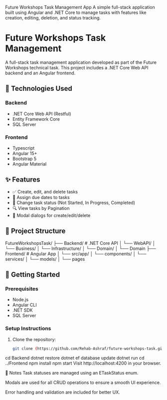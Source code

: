 Future Workshops Task Management App A simple full-stack application built using Angular and .NET Core to manage tasks with features like creation, editing, deletion, and status tracking.

# Future Workshops Task Management

A full-stack task management application developed as part of the Future Workshops technical task. This project includes a .NET Core Web API backend and an Angular frontend.

## 🔧 Technologies Used

### Backend
- .NET Core Web API (Restful)
- Entity Framework Core
- SQL Server

### Frontend
- Typescript
- Angular 15+
- Bootstrap 5
- Angular Material

## ✨ Features

- ✅ Create, edit, and delete tasks
- 📅 Assign due dates to tasks
- 🔄 Change task status (Not Started, In Progress, Completed)
- 🔍 View tasks by Pagination
- 💬 Modal dialogs for create/edit/delete

## 📁 Project Structure

FutureWorkshopsTask/
├── Backend/ # .NET Core API
│ └── WebAPI/
│ └── Business/
│ └── Infrastructure/
│ └── Domain/
│ └── Domain
├── Frontend/ # Angular App
│ └── src/app/
│ └── components/
│ └── services/
│ └── models/
│ └── pages


## 🚀 Getting Started

### Prerequisites

- Node.js
- Angular CLI
- .NET SDK
- SQL Server

### Setup Instructions

1. Clone the repository:
   ```bash
   git clone (https://github.com/Rehab-Ashraf/future-workshops-task.git)
cd Backend
dotnet restore
dotnet ef database update
dotnet run
cd ../Frontend
npm install
npm start
Visit http://localhost:4200 in your browser.

📌 Notes
Task statuses are managed using an ETaskStatus enum.

Modals are used for all CRUD operations to ensure a smooth UI experience.

Error handling and validation are included for better UX.

